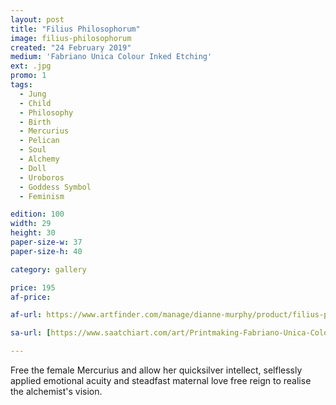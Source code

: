 ```yaml
---
layout: post
title: "Filius Philosophorum"
image: filius-philosophorum
created: "24 February 2019"
medium: 'Fabriano Unica Colour Inked Etching'
ext: .jpg
promo: 1
tags:
  - Jung
  - Child
  - Philosophy
  - Birth
  - Mercurius
  - Pelican
  - Soul
  - Alchemy
  - Doll
  - Uroboros
  - Goddess Symbol
  - Feminism

edition: 100
width: 29 
height: 30
paper-size-w: 37
paper-size-h: 40

category: gallery

price: 195
af-price:

af-url: https://www.artfinder.com/manage/dianne-murphy/product/filius-philosophorum/

sa-url: [https://www.saatchiart.com/art/Printmaking-Fabriano-Unica-Colour-Inked-Etching-Limited-Edition-1-of-100/19454/4485432/view](https://www.saatchiart.com/art/Printmaking-Filius-Philosophorum-Limited-Edition-of-100/19454/4803963/view)

---
```


Free the female Mercurius and allow her quicksilver intellect, selflessly applied emotional acuity and steadfast maternal love free reign to realise the alchemist's vision.